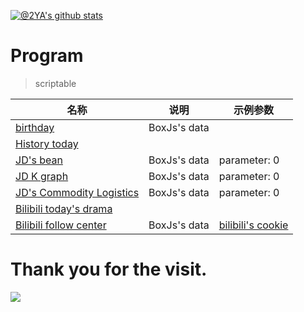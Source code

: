 [![@2YA's github stats](https://github-readme-stats.vercel.app/api?username=2YA&show_icons=true)](https://github.com/anuraghazra/github-readme-stats)
# Program

> scriptable


| 名称                          | 说明       | 示例参数                                                                                            |
| ----------------------------- | ---------- | --------------------------------------------------------------------------------------------------- |
| [birthday](Scriptable/Scripts/Birthday)            | BoxJs's data |                                                                                                     |
| [History today](Scriptable/Scripts/HistoryToday) |            |                                                                                                     |
| [JD's bean](Scriptable/Scripts/JDDou)    | BoxJs's data | parameter: 0                                                |
| [JD K graph](Scriptable/Scripts/JDDouK) | BoxJs's data | parameter: 0                                                |
| [JD's Commodity Logistics](Scriptable/Scripts/JDWuLiu)      | BoxJs's data | parameter: 0                                                |
| [Bilibili today's drama](Scriptable/Scripts/BiliBiliWatch)  |            |                                                                                                     |
| [Bilibili follow center](Scriptable/Scripts/BiliBili)  | BoxJs's data | [bilibili's cookie](https://raw.githubusercontent.com/dompling/Script/master/BiliBili/bilibili.cookie.js) |


# Thank you for the visit.
![](http://profile-counter.glitch.me/2YA/count.svg)

